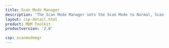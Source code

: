 ```yaml
---
title: Scan Mode Manager
description: 'The Scan Mode Manager sets the Scan Mode to Normal, Scan 1, or Scan 2.'
layout: csp-detail.html
product: MDM Toolkit
productversion: '2.0'

csp: scanmodemgr
---
```





